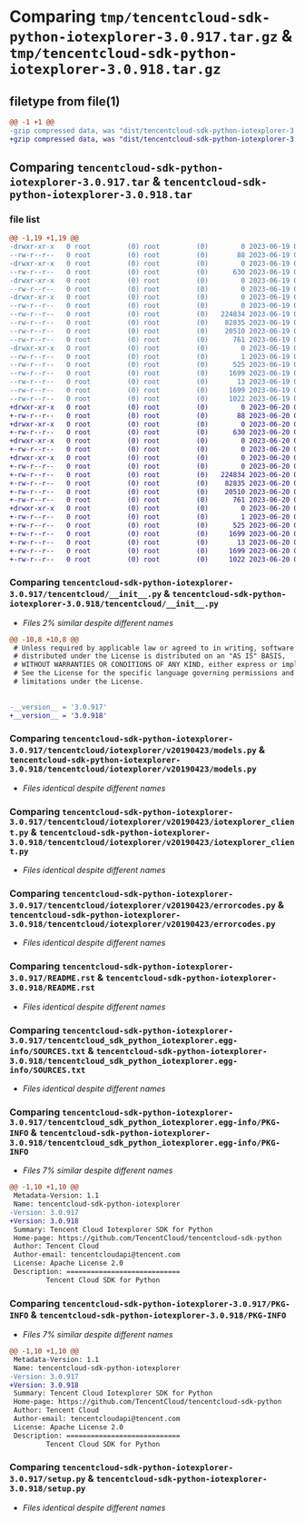 # Comparing `tmp/tencentcloud-sdk-python-iotexplorer-3.0.917.tar.gz` & `tmp/tencentcloud-sdk-python-iotexplorer-3.0.918.tar.gz`

## filetype from file(1)

```diff
@@ -1 +1 @@
-gzip compressed data, was "dist/tencentcloud-sdk-python-iotexplorer-3.0.917.tar", last modified: Mon Jun 19 00:27:42 2023, max compression
+gzip compressed data, was "dist/tencentcloud-sdk-python-iotexplorer-3.0.918.tar", last modified: Tue Jun 20 02:42:43 2023, max compression
```

## Comparing `tencentcloud-sdk-python-iotexplorer-3.0.917.tar` & `tencentcloud-sdk-python-iotexplorer-3.0.918.tar`

### file list

```diff
@@ -1,19 +1,19 @@
-drwxr-xr-x   0 root         (0) root         (0)        0 2023-06-19 00:27:42.000000 tencentcloud-sdk-python-iotexplorer-3.0.917/
--rw-r--r--   0 root         (0) root         (0)       88 2023-06-19 00:27:42.000000 tencentcloud-sdk-python-iotexplorer-3.0.917/setup.cfg
-drwxr-xr-x   0 root         (0) root         (0)        0 2023-06-19 00:27:42.000000 tencentcloud-sdk-python-iotexplorer-3.0.917/tencentcloud/
--rw-r--r--   0 root         (0) root         (0)      630 2023-06-19 00:27:42.000000 tencentcloud-sdk-python-iotexplorer-3.0.917/tencentcloud/__init__.py
-drwxr-xr-x   0 root         (0) root         (0)        0 2023-06-19 00:27:42.000000 tencentcloud-sdk-python-iotexplorer-3.0.917/tencentcloud/iotexplorer/
--rw-r--r--   0 root         (0) root         (0)        0 2023-06-19 00:27:42.000000 tencentcloud-sdk-python-iotexplorer-3.0.917/tencentcloud/iotexplorer/__init__.py
-drwxr-xr-x   0 root         (0) root         (0)        0 2023-06-19 00:27:42.000000 tencentcloud-sdk-python-iotexplorer-3.0.917/tencentcloud/iotexplorer/v20190423/
--rw-r--r--   0 root         (0) root         (0)        0 2023-06-19 00:27:42.000000 tencentcloud-sdk-python-iotexplorer-3.0.917/tencentcloud/iotexplorer/v20190423/__init__.py
--rw-r--r--   0 root         (0) root         (0)   224834 2023-06-19 00:27:42.000000 tencentcloud-sdk-python-iotexplorer-3.0.917/tencentcloud/iotexplorer/v20190423/models.py
--rw-r--r--   0 root         (0) root         (0)    82835 2023-06-19 00:27:42.000000 tencentcloud-sdk-python-iotexplorer-3.0.917/tencentcloud/iotexplorer/v20190423/iotexplorer_client.py
--rw-r--r--   0 root         (0) root         (0)    20510 2023-06-19 00:27:42.000000 tencentcloud-sdk-python-iotexplorer-3.0.917/tencentcloud/iotexplorer/v20190423/errorcodes.py
--rw-r--r--   0 root         (0) root         (0)      761 2023-06-19 00:27:42.000000 tencentcloud-sdk-python-iotexplorer-3.0.917/README.rst
-drwxr-xr-x   0 root         (0) root         (0)        0 2023-06-19 00:27:42.000000 tencentcloud-sdk-python-iotexplorer-3.0.917/tencentcloud_sdk_python_iotexplorer.egg-info/
--rw-r--r--   0 root         (0) root         (0)        1 2023-06-19 00:27:42.000000 tencentcloud-sdk-python-iotexplorer-3.0.917/tencentcloud_sdk_python_iotexplorer.egg-info/dependency_links.txt
--rw-r--r--   0 root         (0) root         (0)      525 2023-06-19 00:27:42.000000 tencentcloud-sdk-python-iotexplorer-3.0.917/tencentcloud_sdk_python_iotexplorer.egg-info/SOURCES.txt
--rw-r--r--   0 root         (0) root         (0)     1699 2023-06-19 00:27:42.000000 tencentcloud-sdk-python-iotexplorer-3.0.917/tencentcloud_sdk_python_iotexplorer.egg-info/PKG-INFO
--rw-r--r--   0 root         (0) root         (0)       13 2023-06-19 00:27:42.000000 tencentcloud-sdk-python-iotexplorer-3.0.917/tencentcloud_sdk_python_iotexplorer.egg-info/top_level.txt
--rw-r--r--   0 root         (0) root         (0)     1699 2023-06-19 00:27:42.000000 tencentcloud-sdk-python-iotexplorer-3.0.917/PKG-INFO
--rw-r--r--   0 root         (0) root         (0)     1022 2023-06-19 00:27:42.000000 tencentcloud-sdk-python-iotexplorer-3.0.917/setup.py
+drwxr-xr-x   0 root         (0) root         (0)        0 2023-06-20 02:42:43.000000 tencentcloud-sdk-python-iotexplorer-3.0.918/
+-rw-r--r--   0 root         (0) root         (0)       88 2023-06-20 02:42:43.000000 tencentcloud-sdk-python-iotexplorer-3.0.918/setup.cfg
+drwxr-xr-x   0 root         (0) root         (0)        0 2023-06-20 02:42:43.000000 tencentcloud-sdk-python-iotexplorer-3.0.918/tencentcloud/
+-rw-r--r--   0 root         (0) root         (0)      630 2023-06-20 02:42:43.000000 tencentcloud-sdk-python-iotexplorer-3.0.918/tencentcloud/__init__.py
+drwxr-xr-x   0 root         (0) root         (0)        0 2023-06-20 02:42:43.000000 tencentcloud-sdk-python-iotexplorer-3.0.918/tencentcloud/iotexplorer/
+-rw-r--r--   0 root         (0) root         (0)        0 2023-06-20 02:42:43.000000 tencentcloud-sdk-python-iotexplorer-3.0.918/tencentcloud/iotexplorer/__init__.py
+drwxr-xr-x   0 root         (0) root         (0)        0 2023-06-20 02:42:43.000000 tencentcloud-sdk-python-iotexplorer-3.0.918/tencentcloud/iotexplorer/v20190423/
+-rw-r--r--   0 root         (0) root         (0)        0 2023-06-20 02:42:43.000000 tencentcloud-sdk-python-iotexplorer-3.0.918/tencentcloud/iotexplorer/v20190423/__init__.py
+-rw-r--r--   0 root         (0) root         (0)   224834 2023-06-20 02:42:43.000000 tencentcloud-sdk-python-iotexplorer-3.0.918/tencentcloud/iotexplorer/v20190423/models.py
+-rw-r--r--   0 root         (0) root         (0)    82835 2023-06-20 02:42:43.000000 tencentcloud-sdk-python-iotexplorer-3.0.918/tencentcloud/iotexplorer/v20190423/iotexplorer_client.py
+-rw-r--r--   0 root         (0) root         (0)    20510 2023-06-20 02:42:43.000000 tencentcloud-sdk-python-iotexplorer-3.0.918/tencentcloud/iotexplorer/v20190423/errorcodes.py
+-rw-r--r--   0 root         (0) root         (0)      761 2023-06-20 02:42:43.000000 tencentcloud-sdk-python-iotexplorer-3.0.918/README.rst
+drwxr-xr-x   0 root         (0) root         (0)        0 2023-06-20 02:42:43.000000 tencentcloud-sdk-python-iotexplorer-3.0.918/tencentcloud_sdk_python_iotexplorer.egg-info/
+-rw-r--r--   0 root         (0) root         (0)        1 2023-06-20 02:42:43.000000 tencentcloud-sdk-python-iotexplorer-3.0.918/tencentcloud_sdk_python_iotexplorer.egg-info/dependency_links.txt
+-rw-r--r--   0 root         (0) root         (0)      525 2023-06-20 02:42:43.000000 tencentcloud-sdk-python-iotexplorer-3.0.918/tencentcloud_sdk_python_iotexplorer.egg-info/SOURCES.txt
+-rw-r--r--   0 root         (0) root         (0)     1699 2023-06-20 02:42:43.000000 tencentcloud-sdk-python-iotexplorer-3.0.918/tencentcloud_sdk_python_iotexplorer.egg-info/PKG-INFO
+-rw-r--r--   0 root         (0) root         (0)       13 2023-06-20 02:42:43.000000 tencentcloud-sdk-python-iotexplorer-3.0.918/tencentcloud_sdk_python_iotexplorer.egg-info/top_level.txt
+-rw-r--r--   0 root         (0) root         (0)     1699 2023-06-20 02:42:43.000000 tencentcloud-sdk-python-iotexplorer-3.0.918/PKG-INFO
+-rw-r--r--   0 root         (0) root         (0)     1022 2023-06-20 02:42:43.000000 tencentcloud-sdk-python-iotexplorer-3.0.918/setup.py
```

### Comparing `tencentcloud-sdk-python-iotexplorer-3.0.917/tencentcloud/__init__.py` & `tencentcloud-sdk-python-iotexplorer-3.0.918/tencentcloud/__init__.py`

 * *Files 2% similar despite different names*

```diff
@@ -10,8 +10,8 @@
 # Unless required by applicable law or agreed to in writing, software
 # distributed under the License is distributed on an "AS IS" BASIS,
 # WITHOUT WARRANTIES OR CONDITIONS OF ANY KIND, either express or implied.
 # See the License for the specific language governing permissions and
 # limitations under the License.
 
 
-__version__ = '3.0.917'
+__version__ = '3.0.918'
```

### Comparing `tencentcloud-sdk-python-iotexplorer-3.0.917/tencentcloud/iotexplorer/v20190423/models.py` & `tencentcloud-sdk-python-iotexplorer-3.0.918/tencentcloud/iotexplorer/v20190423/models.py`

 * *Files identical despite different names*

### Comparing `tencentcloud-sdk-python-iotexplorer-3.0.917/tencentcloud/iotexplorer/v20190423/iotexplorer_client.py` & `tencentcloud-sdk-python-iotexplorer-3.0.918/tencentcloud/iotexplorer/v20190423/iotexplorer_client.py`

 * *Files identical despite different names*

### Comparing `tencentcloud-sdk-python-iotexplorer-3.0.917/tencentcloud/iotexplorer/v20190423/errorcodes.py` & `tencentcloud-sdk-python-iotexplorer-3.0.918/tencentcloud/iotexplorer/v20190423/errorcodes.py`

 * *Files identical despite different names*

### Comparing `tencentcloud-sdk-python-iotexplorer-3.0.917/README.rst` & `tencentcloud-sdk-python-iotexplorer-3.0.918/README.rst`

 * *Files identical despite different names*

### Comparing `tencentcloud-sdk-python-iotexplorer-3.0.917/tencentcloud_sdk_python_iotexplorer.egg-info/SOURCES.txt` & `tencentcloud-sdk-python-iotexplorer-3.0.918/tencentcloud_sdk_python_iotexplorer.egg-info/SOURCES.txt`

 * *Files identical despite different names*

### Comparing `tencentcloud-sdk-python-iotexplorer-3.0.917/tencentcloud_sdk_python_iotexplorer.egg-info/PKG-INFO` & `tencentcloud-sdk-python-iotexplorer-3.0.918/tencentcloud_sdk_python_iotexplorer.egg-info/PKG-INFO`

 * *Files 7% similar despite different names*

```diff
@@ -1,10 +1,10 @@
 Metadata-Version: 1.1
 Name: tencentcloud-sdk-python-iotexplorer
-Version: 3.0.917
+Version: 3.0.918
 Summary: Tencent Cloud Iotexplorer SDK for Python
 Home-page: https://github.com/TencentCloud/tencentcloud-sdk-python
 Author: Tencent Cloud
 Author-email: tencentcloudapi@tencent.com
 License: Apache License 2.0
 Description: ============================
         Tencent Cloud SDK for Python
```

### Comparing `tencentcloud-sdk-python-iotexplorer-3.0.917/PKG-INFO` & `tencentcloud-sdk-python-iotexplorer-3.0.918/PKG-INFO`

 * *Files 7% similar despite different names*

```diff
@@ -1,10 +1,10 @@
 Metadata-Version: 1.1
 Name: tencentcloud-sdk-python-iotexplorer
-Version: 3.0.917
+Version: 3.0.918
 Summary: Tencent Cloud Iotexplorer SDK for Python
 Home-page: https://github.com/TencentCloud/tencentcloud-sdk-python
 Author: Tencent Cloud
 Author-email: tencentcloudapi@tencent.com
 License: Apache License 2.0
 Description: ============================
         Tencent Cloud SDK for Python
```

### Comparing `tencentcloud-sdk-python-iotexplorer-3.0.917/setup.py` & `tencentcloud-sdk-python-iotexplorer-3.0.918/setup.py`

 * *Files identical despite different names*

